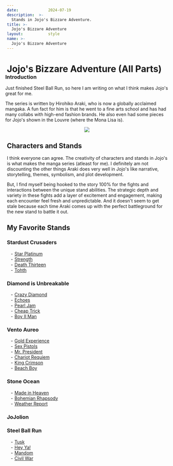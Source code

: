 ```yaml
---
date:             2024-07-19
description:  >-
  Stands in Jojo's Bizzare Adventure.
title: >-
  Jojo's Bizzare Adventure
layout:           style
name: >-
  Jojo's Bizzare Adventure
---
```


# **Jojo's Bizzare Adventure (All Parts)**

<div class="container-fluid px-2" style="text-align: left;  margin-left: -5px; margin-top: -25px;">
<div class="row">

<div class="col-md">
<h3 >Introduction</h3>

Just finished Steel Ball Run, so here I am writing on what I think makes Jojo's great for me.

The series is written by Hirohiko Araki, who is now a globally acclaimed mangaka. A fun fact for him is that he went to a fine arts school and has had many collabs with high-end fashion brands. He also even had some pieces for Jojo's shown in the Louvre (where the Mona Lisa is).

</div>

<div class="col-md-4 my-2" style="text-align: center;  margin-left: 0;">
<img src="{{ 'assets/books/jojos/logo.jpg' | relative_url }}" style="max-width: 300px; max-height: 200px;">
</div>

</div>
</div>

## Characters and Stands

I think everyone can agree. The creativity of characters and stands in Jojo's is what makes the manga series (atleast for me). I definitely am not discounting the other things Araki does very well in Jojo's like narrative, storytelling, themes, symbolism, and plot development.

But, I find myself being hooked to the story 100% for the fights and interactions between the unique stand abilities. The strategic depth and variety in these fights add a layer of excitement and engagement, making each encounter feel fresh and unpredictable. And it doesn't seem to get stale because each time Araki comes up with the perfect battleground for the new stand to battle it out.

## My Favorite Stands

<div class="container-lg" style="padding: 0;">
    <div class="row row-cols-md-4">
        <div class="col ">
            <h3 class="my-2">Stardust Crusaders</h3>
            <ul style="list-style-type: '- ';">
            <li><a href="https://jojowiki.com/Star_Platinum">Star Platinum</a></li>
            <li><a href="https://jojowiki.com/Strength">Strength</a></li>
            <li><a href="https://jojowiki.com/Death_Thirteen">Death Thirteen</a></li>
            <li><a href="https://jojowiki.com/Tohth">Tohth</a></li>
            </ul>
        </div>
        <div class="col ">
            <h3 class="my-2">Diamond is Unbreakable</h3>
            <ul style="list-style-type: '- ';">
            <li><a href="https://jojowiki.com/Crazy_Diamond">Crazy Diamond</a></li>
            <li><a href="https://jojowiki.com/Echoes">Echoes</a></li>
            <li><a href="https://jojowiki.com/Pearl_Jam">Pearl Jam</a></li>
            <li><a href="https://jojowiki.com/Cheap_Trick">Cheap Trick</a></li>
            <li><a href="https://jojowiki.com/Boy_II_Man">Boy II Man</a></li>
            </ul>
        </div>
        <div class="col ">
            <h3 class="my-2">Vento Aureo</h3>
            <ul style="list-style-type: '- ';">
            <li><a href="https://jojowiki.com/Gold_Experience">Gold Experience</a></li>
            <li><a href="https://jojowiki.com/Sex_Pistols">Sex Pistols</a></li>
            <li><a href="https://jojowiki.com/Mr.President">Mr. President</a></li>
            <li><a href="https://jojowiki.com/Chariot_Requiem">Chariot Requiem</a></li>
            <li><a href="https://jojowiki.com/King_Crimson">King Crimson</a></li>
            <li><a href="https://jojowiki.com/Beach_Boy">Beach Boy</a></li>
            </ul>
        </div>
        <div class="col ">
            <h3 class="my-2">Stone Ocean</h3>
            <ul style="list-style-type: '- ';">
            <li><a href="https://jojowiki.com/Made_in_Heaven">Made in Heaven</a></li>
            <li><a href="https://jojowiki.com/Bohemian_Rhapsody">Bohemian Rhapsody</a></li>
            <li><a href="https://jojowiki.com/Weather_Report_(Stand)">Weather Report</a></li>
            </ul>
        </div>
    </div>
        <div class="row row-cols-md-4">
        <div class="col ">
            <h3 class="my-2">JoJolion</h3>
            <ul style="list-style-type: '- ';">
            </ul>
        </div>
        <div class="col ">
            <h3 class="my-2">Steel Ball Run</h3>
            <ul style="list-style-type: '- ';">
            <li><a href="https://jojowiki.com/Tusk">Tusk</a></li>
            <li><a href="https://jojowiki.com/Hey_Ya!">Hey Ya!</a></li>
            <li><a href="https://jojowiki.com/Mandom">Mandom</a></li>
            <li><a href="https://jojowiki.com/Civil_War">Civil War</a></li>
            </ul>
        </div>
    </div>
</div> 
